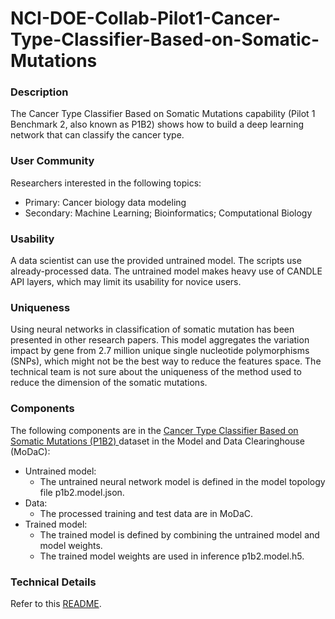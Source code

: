 # NCI-DOE-Collab-Pilot1-Cancer-Type-Classifier-Based-on-Somatic-Mutations

### Description
The Cancer Type Classifier Based on Somatic Mutations capability (Pilot 1 Benchmark 2, also known as P1B2) shows how to build a deep learning network that can classify the cancer type.

### User Community
Researchers interested in the following topics:
* Primary: Cancer biology data modeling
* Secondary: Machine Learning; Bioinformatics; Computational Biology

### Usability
A data scientist can use the provided untrained model. The scripts use already-processed data. The untrained model makes heavy use of CANDLE API layers, which may limit its usability for novice users.

### Uniqueness
Using neural networks in classification of somatic mutation has been presented in other research papers. This model aggregates the variation impact by gene from 2.7 million unique single nucleotide polymorphisms (SNPs), which might not be the best way to reduce the features space. The technical team is not sure about the uniqueness of the method used to reduce the dimension of the somatic mutations.

### Components
The following components are in the [Cancer Type Classifier Based on Somatic Mutations (P1B2)
](https://modac.cancer.gov/searchTab?dme_data_id=NCI-DME-MS01-7564992) dataset in the Model and Data Clearinghouse (MoDaC):
* Untrained model: 
  * The untrained neural network model is defined in the model topology file p1b2.model.json. 
* Data:
  * The processed training and test data are in MoDaC.
* Trained model:
  * The trained model is defined by combining the untrained model and model weights.
  * The trained model weights are used in inference p1b2.model.h5.

### Technical Details
Refer to this [README](./Pilot1/P1B2/README.md).
